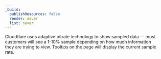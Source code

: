 ```yaml
---
_build:
  publishResources: false
  render: never
  list: never
---
```

Cloudflare uses adaptive bitrate technology to show sampled data — most customers will see a 1-10% sample depending on how much information they are trying to view. Tooltips on the page will display the current sample rate.
